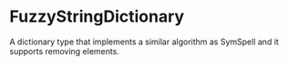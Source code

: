 # FuzzyStringDictionary
A dictionary type that implements a similar algorithm as SymSpell and it supports removing elements.
